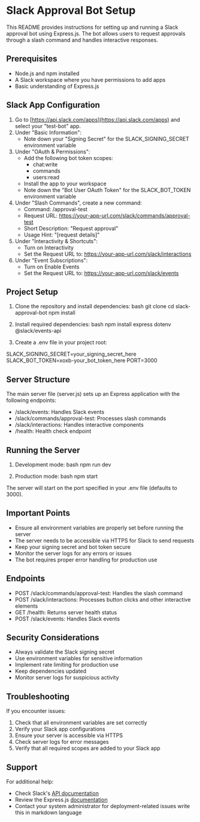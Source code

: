 # Slack Approval Bot Setup
This README provides instructions for setting up and running a Slack approval bot using Express.js. The bot allows users to request approvals through a slash command and handles interactive responses.
## Prerequisites
- Node.js and npm installed
- A Slack workspace where you have permissions to add apps
- Basic understanding of Express.js
## Slack App Configuration
1. Go to [https://api.slack.com/apps](https://api.slack.com/apps) and select your "test-bot" app.
2. Under "Basic Information":
   - Note down your "Signing Secret" for the SLACK_SIGNING_SECRET environment variable
3. Under "OAuth & Permissions":
   - Add the following bot token scopes:
     - chat:write
     - commands
     - users:read
   - Install the app to your workspace
   - Note down the "Bot User OAuth Token" for the SLACK_BOT_TOKEN environment variable
4. Under "Slash Commands", create a new command:
   - Command: /approval-test
   - Request URL: https://your-app-url.com/slack/commands/approval-test
   - Short Description: "Request approval"
   - Usage Hint: "[request details]"
5. Under "Interactivity & Shortcuts":
   - Turn on Interactivity
   - Set the Request URL to: https://your-app-url.com/slack/interactions
6. Under "Event Subscriptions":
   - Turn on Enable Events
   - Set the Request URL to: https://your-app-url.com/slack/events
## Project Setup
1. Clone the repository and install dependencies:
bash
git clone <repository-url>
cd slack-approval-bot
npm install

2. Install required dependencies:
bash
npm install express dotenv @slack/events-api

3. Create a .env file in your project root:

SLACK_SIGNING_SECRET=your_signing_secret_here
SLACK_BOT_TOKEN=xoxb-your_bot_token_here
PORT=3000

## Server Structure
The main server file (server.js) sets up an Express application with the following endpoints:
- /slack/events: Handles Slack events
- /slack/commands/approval-test: Processes slash commands
- /slack/interactions: Handles interactive components
- /health: Health check endpoint
## Running the Server
1. Development mode:
bash
npm run dev

2. Production mode:
bash
npm start

The server will start on the port specified in your .env file (defaults to 3000).
## Important Points
- Ensure all environment variables are properly set before running the server
- The server needs to be accessible via HTTPS for Slack to send requests
- Keep your signing secret and bot token secure
- Monitor the server logs for any errors or issues
- The bot requires proper error handling for production use
## Endpoints
- POST /slack/commands/approval-test: Handles the slash command
- POST /slack/interactions: Processes button clicks and other interactive elements
- GET /health: Returns server health status
- POST /slack/events: Handles Slack events
## Security Considerations
- Always validate the Slack signing secret
- Use environment variables for sensitive information
- Implement rate limiting for production use
- Keep dependencies updated
- Monitor server logs for suspicious activity
## Troubleshooting
If you encounter issues:
1. Check that all environment variables are set correctly
2. Verify your Slack app configurations
3. Ensure your server is accessible via HTTPS
4. Check server logs for error messages
5. Verify that all required scopes are added to your Slack app
## Support
For additional help:
- Check Slack's [API documentation](https://api.slack.com/docs)
- Review the Express.js [documentation](https://expressjs.com/)
- Contact your system administrator for deployment-related issues write this in markdown language
